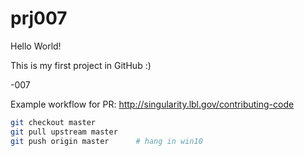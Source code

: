 

# prj007

Hello World!

This is my first project in GitHub :)

-007

Example workflow for PR:
http://singularity.lbl.gov/contributing-code

```bash
git checkout master
git pull upstream master
git push origin master		# hang in win10
```


